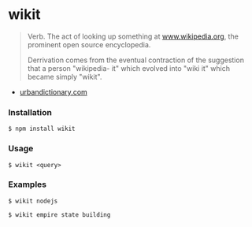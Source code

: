 # wikit

> Verb. The act of looking up something at www.wikipedia.org, the prominent open source encyclopedia.
>
> Derrivation comes from the eventual contraction of the suggestion that a person "wikipedia- it" which evolved into "wiki it" which became simply "wikit".
 - [urbandictionary.com](https://www.urbandictionary.com/define.php?term=wikit)

### Installation

`$ npm install wikit`

### Usage

`$ wikit <query>`

### Examples

`$ wikit nodejs`

`$ wikit empire state building`
